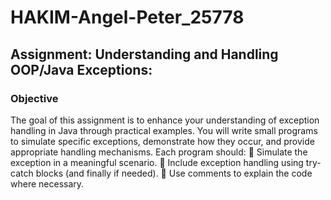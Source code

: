 # HAKIM-Angel-Peter_25778
## Assignment: Understanding and Handling OOP/Java Exceptions:
### Objective 
The goal of this assignment is to enhance your understanding of exception handling in Java 
through practical examples. You will write small programs to simulate specific exceptions, 
demonstrate how they occur, and provide appropriate handling mechanisms. 
Each program should: 
 Simulate the exception in a meaningful scenario. 
 Include exception handling using try-catch blocks (and finally if needed). 
 Use comments to explain the code where necessary. 
